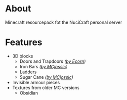 # About

Minecraft resourcepack fot the NuciCraft personal server

# Features

 - 3D blocks
   - Doors and Trapdoors _([by Ecorn](https://planetminecraft.com/texture-pack/3d-doors-amp-trapdoors))_
   - Iron Bars _([by MCjossic](https://curseforge.com/minecraft/texture-packs/three-dimensional-iron-bars))_
   - Ladders
   - Sugar Cane _([by MCjossic](https://curseforge.com/minecraft/texture-packs/three-dimensional-sugar-cane))_
 - Invisible armour pieces
 - Textures from older MC versions
   - Obsidian
